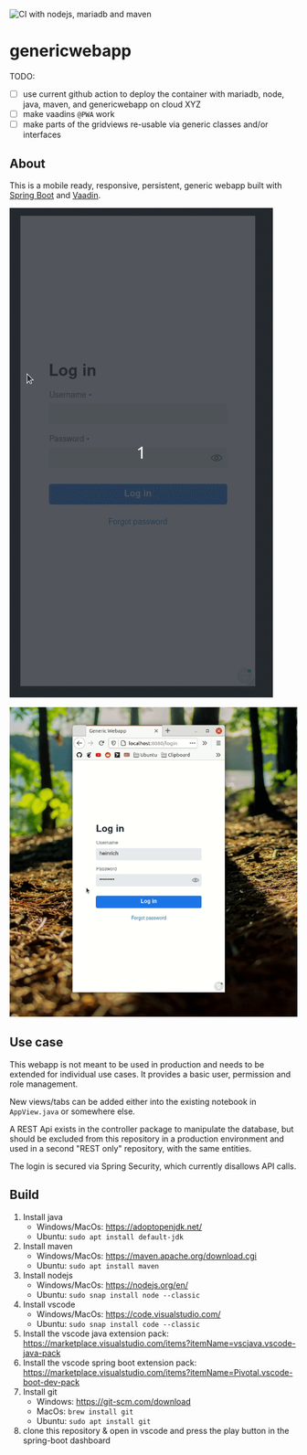 ![CI with nodejs, mariadb and maven](https://github.com/Feichtmeier/genericwebapp/workflows/CI%20with%20nodejs,%20mariadb%20and%20maven/badge.svg?branch=master)

# genericwebapp

TODO:

- [ ] use current github action to deploy the container with mariadb, node, java, maven, and genericwebapp on cloud XYZ
- [ ] make vaadins `@PWA` work
- [ ] make parts of the gridviews re-usable via generic classes and/or interfaces

## About

This is a mobile ready, responsive, persistent, generic webapp built with [Spring Boot](https://github.com/spring-projects/spring-boot) and [Vaadin](https://github.com/vaadin/).

![](showcaseassets/mobile.gif)

![](showcaseassets/desktop.gif)

## Use case

This webapp is not meant to be used in production and needs to be extended for individual use cases. It provides a basic user, permission and role management.

New views/tabs can be added either into the existing notebook in `AppView.java` or somewhere else.

A REST Api exists in the controller package to manipulate the database, but should be excluded from this repository in a production environment and used in a second "REST only" repository, with the same entities.

The login is secured via Spring Security, which currently disallows API calls.

## Build

1. Install java
   * Windows/MacOs: https://adoptopenjdk.net/
   * Ubuntu: `sudo apt install default-jdk`
2. Install maven
   * Windows/MacOs: https://maven.apache.org/download.cgi
   * Ubuntu: `sudo apt install maven`
3. Install nodejs
   * Windows/MacOs: https://nodejs.org/en/
   * Ubuntu: `sudo snap install node --classic`
4. Install vscode
   * Windows/MacOs: https://code.visualstudio.com/
   * Ubuntu: `sudo snap install code --classic`
5. Install the vscode java extension pack: https://marketplace.visualstudio.com/items?itemName=vscjava.vscode-java-pack
6. Install the vscode spring boot extension pack: https://marketplace.visualstudio.com/items?itemName=Pivotal.vscode-boot-dev-pack
7. Install git
   * Windows: https://git-scm.com/download
   * MacOs: `brew install git`
   * Ubuntu: `sudo apt install git`
8. clone this repository & open in vscode and press the play button in the spring-boot dashboard
